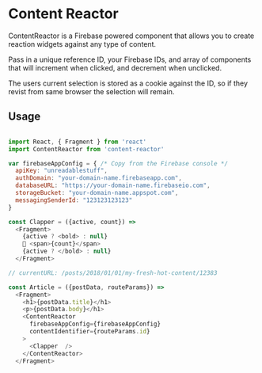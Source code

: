 # Content Reactor

ContentReactor is a Firebase powered component that allows you to create reaction widgets against any type of content.

Pass in a unique reference ID, your Firebase IDs, and array of components that will increment when clicked, and decrement when unclicked.

The users current selection is stored as a cookie against the ID, so if they revist from same browser the selection will remain.

## Usage

```js

import React, { Fragment } from 'react'
import ContentReactor from 'content-reactor'

var firebaseAppConfig = { /* Copy from the Firebase console */
  apiKey: "unreadablestuff",
  authDomain: "your-domain-name.firebaseapp.com",
  databaseURL: "https://your-domain-name.firebaseio.com",
  storageBucket: "your-domain-name.appspot.com",
  messagingSenderId: "123123123123"
}

const Clapper = ({active, count}) =>
  <Fragment>
    {active ? <bold> : null}
    👏 <span>{count}</span>
    {active ? </bold> : null}
  </Fragment>

// currentURL: /posts/2018/01/01/my-fresh-hot-content/12383

const Article = ({postData, routeParams}) =>
  <Fragment>
    <h1>{postData.title}</h1>
    <p>{postData.body}</h1>
    <ContentReactor
      firebaseAppConfig={firebaseAppConfig} 
      contentIdentifier={routeParams.id}
    >
      <Clapper  />
    </ContentReactor>
  </Fragment>

```

